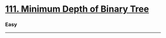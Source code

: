 # [111. Minimum Depth of Binary Tree](https://leetcode.com/problems/minimum-depth-of-binary-tree/)
### Easy
---
